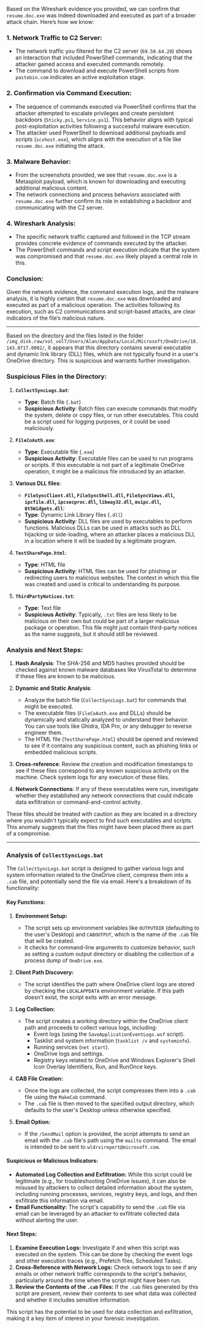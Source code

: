 Based on the Wireshark evidence you provided, we can confirm that `resume.doc.exe` was indeed downloaded and executed as part of a broader attack chain. Here’s how we know:

### 1. **Network Traffic to C2 Server**:
   - The network traffic you filtered for the C2 server (`69.50.64.20`) shows an interaction that included PowerShell commands, indicating that the attacker gained access and executed commands remotely. 
   - The command to download and execute PowerShell scripts from `pastebin.com` indicates an active exploitation stage.

### 2. **Confirmation via Command Execution**:
   - The sequence of commands executed via PowerShell confirms that the attacker attempted to escalate privileges and create persistent backdoors (`Sticky.ps1`, `Service.ps1`). This behavior aligns with typical post-exploitation activities following a successful malware execution.
   - The attacker used PowerShell to download additional payloads and scripts (`scvhost.exe`), which aligns with the execution of a file like `resume.doc.exe` initiating the attack.

### 3. **Malware Behavior**:
   - From the screenshots provided, we see that `resume.doc.exe` is a Metasploit payload, which is known for downloading and executing additional malicious content.
   - The network connections and process behaviors associated with `resume.doc.exe` further confirm its role in establishing a backdoor and communicating with the C2 server.

### 4. **Wireshark Analysis**:
   - The specific network traffic captured and followed in the TCP stream provides concrete evidence of commands executed by the attacker.
   - The PowerShell commands and script execution indicate that the system was compromised and that `resume.doc.exe` likely played a central role in this.

### Conclusion:
Given the network evidence, the command execution logs, and the malware analysis, it is highly certain that `resume.doc.exe` was downloaded and executed as part of a malicious operation. The activities following its execution, such as C2 communications and script-based attacks, are clear indicators of the file’s malicious nature.

_________________

Based on the directory and the files listed in the folder `/img_disk.raw/vol_vol7/Users/Alan/AppData/Local/Microsoft/OneDrive/18.143.0717.0002/`, it appears that this directory contains several executable and dynamic link library (DLL) files, which are not typically found in a user's OneDrive directory. This is suspicious and warrants further investigation.

### Suspicious Files in the Directory:

1. **`CollectSyncLogs.bat`**:
   - **Type**: Batch file (`.bat`)
   - **Suspicious Activity**: Batch files can execute commands that modify the system, delete or copy files, or run other executables. This could be a script used for logging purposes, or it could be used maliciously.

2. **`FileCoAuth.exe`**:
   - **Type**: Executable file (`.exe`)
   - **Suspicious Activity**: Executable files can be used to run programs or scripts. If this executable is not part of a legitimate OneDrive operation, it might be a malicious file introduced by an attacker.

3. **Various DLL files**:
   - **`FileSyncClient.dll`, `FileSyncShell.dll`, `FileSyncViews.dll`, `ipcfile.dll`, `ipcsecproc.dll`, `libeay32.dll`, `msipc.dll`, `Qt5Widgets.dll`**:
   - **Type**: Dynamic Link Library files (`.dll`)
   - **Suspicious Activity**: DLL files are used by executables to perform functions. Malicious DLLs can be used in attacks such as DLL hijacking or side-loading, where an attacker places a malicious DLL in a location where it will be loaded by a legitimate program.

4. **`TestSharePage.html`**:
   - **Type**: HTML file
   - **Suspicious Activity**: HTML files can be used for phishing or redirecting users to malicious websites. The context in which this file was created and used is critical to understanding its purpose.

5. **`ThirdPartyNotices.txt`**:
   - **Type**: Text file
   - **Suspicious Activity**: Typically, `.txt` files are less likely to be malicious on their own but could be part of a larger malicious package or operation. This file might just contain third-party notices as the name suggests, but it should still be reviewed.

### Analysis and Next Steps:
1. **Hash Analysis**: The SHA-256 and MD5 hashes provided should be checked against known malware databases like VirusTotal to determine if these files are known to be malicious.

2. **Dynamic and Static Analysis**:
   - Analyze the batch file (`CollectSyncLogs.bat`) for commands that might be executed.
   - The executable files (`FileCoAuth.exe` and DLLs) should be dynamically and statically analyzed to understand their behavior. You can use tools like Ghidra, IDA Pro, or any debugger to reverse engineer them.
   - The HTML file (`TestSharePage.html`) should be opened and reviewed to see if it contains any suspicious content, such as phishing links or embedded malicious scripts.

3. **Cross-reference**: Review the creation and modification timestamps to see if these files correspond to any known suspicious activity on the machine. Check system logs for any execution of these files.

4. **Network Connections**: If any of these executables were run, investigate whether they established any network connections that could indicate data exfiltration or command-and-control activity.

These files should be treated with caution as they are located in a directory where you wouldn't typically expect to find such executables and scripts. This anomaly suggests that the files might have been placed there as part of a compromise.

_____

### Analysis of `CollectSyncLogs.bat`

The `CollectSyncLogs.bat` script is designed to gather various logs and system information related to the OneDrive client, compress them into a `.cab` file, and potentially send the file via email. Here's a breakdown of its functionality:

#### **Key Functions:**
1. **Environment Setup:**
   - The script sets up environment variables like `OUTPUTDIR` (defaulting to the user's Desktop) and `CABOUTPUT`, which is the name of the `.cab` file that will be created.
   - It checks for command-line arguments to customize behavior, such as setting a custom output directory or disabling the collection of a process dump of `OneDrive.exe`.

2. **Client Path Discovery:**
   - The script identifies the path where OneDrive client logs are stored by checking the `LOCALAPPDATA` environment variable. If this path doesn’t exist, the script exits with an error message.

3. **Log Collection:**
   - The script creates a working directory within the OneDrive client path and proceeds to collect various logs, including:
     - Event logs (using the `SaveApplicationEventLogs.wsf` script).
     - Tasklist and system information (`tasklist /v` and `systeminfo`).
     - Running services (`net start`).
     - OneDrive logs and settings.
     - Registry keys related to OneDrive and Windows Explorer's Shell Icon Overlay Identifiers, Run, and RunOnce keys.

4. **CAB File Creation:**
   - Once the logs are collected, the script compresses them into a `.cab` file using the `MakeCab` command.
   - The `.cab` file is then moved to the specified output directory, which defaults to the user's Desktop unless otherwise specified.

5. **Email Option:**
   - If the `/SendMail` option is provided, the script attempts to send an email with the `.cab` file's path using the `mailto` command. The email is intended to be sent to `wldrxireport@microsoft.com`.

#### **Suspicious or Malicious Indicators:**
- **Automated Log Collection and Exfiltration:** While this script could be legitimate (e.g., for troubleshooting OneDrive issues), it can also be misused by attackers to collect detailed information about the system, including running processes, services, registry keys, and logs, and then exfiltrate this information via email.
- **Email Functionality:** The script's capability to send the `.cab` file via email can be leveraged by an attacker to exfiltrate collected data without alerting the user.

#### **Next Steps:**
1. **Examine Execution Logs:** Investigate if and when this script was executed on the system. This can be done by checking the event logs and other execution traces (e.g., Prefetch files, Scheduled Tasks).
2. **Cross-Reference with Network Logs:** Check network logs to see if any emails or other network traffic corresponds to the script's behavior, particularly around the time when the script might have been run.
3. **Review the Contents of the `.cab` Files:** If the `.cab` files generated by this script are present, review their contents to see what data was collected and whether it includes sensitive information.

This script has the potential to be used for data collection and exfiltration, making it a key item of interest in your forensic investigation.
